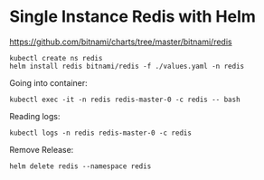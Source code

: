 
# Single Instance Redis with Helm

https://github.com/bitnami/charts/tree/master/bitnami/redis

```
kubectl create ns redis
helm install redis bitnami/redis -f ./values.yaml -n redis
```

Going into container:
```
kubectl exec -it -n redis redis-master-0 -c redis -- bash
```

Reading logs:
```
kubectl logs -n redis redis-master-0 -c redis
```

Remove Release:
```
helm delete redis --namespace redis
```
